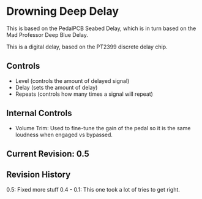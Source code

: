 # Drowning Deep Delay

This is based on the PedalPCB Seabed Delay, which is in turn based on the Mad Professor Deep Blue Delay.

This is a digital delay, based on the PT2399 discrete delay chip.

## Controls

* Level (controls the amount of delayed signal)
* Delay (sets the amount of delay)
* Repeats (controls how many times a signal will repeat)

## Internal Controls

* Volume Trim:  Used to fine-tune the gain of the pedal so it is the same loudness when engaged vs bypassed.

## Current Revision: 0.5

## Revision History

0.5:  Fixed more stuff
0.4 - 0.1:  This one took a lot of tries to get right.
